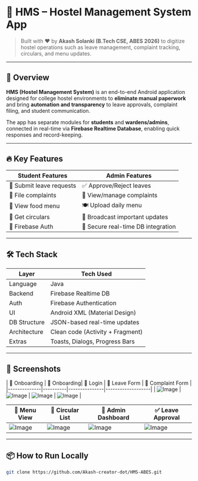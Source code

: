 # 🏨 HMS – Hostel Management System App

> Built with ❤️ by **Akash Solanki (B.Tech CSE, ABES 2026)** to digitize hostel operations such as leave management, complaint tracking, circulars, and menu updates.

---

## 📱 Overview

**HMS (Hostel Management System)** is an end-to-end Android application designed for college hostel environments to **eliminate manual paperwork** and bring **automation and transparency** to leave approvals, complaint filing, and student communication.

The app has separate modules for **students** and **wardens/admins**, connected in real-time via **Firebase Realtime Database**, enabling quick responses and record-keeping.

---

## 🔥 Key Features

| Student Features | Admin Features |
|------------------|----------------|
| 📝 Submit leave requests | ✅ Approve/Reject leaves |
| 📢 File complaints | 🧾 View/manage complaints |
| 📄 View food menu | 🍽️ Upload daily menu |
| 📰 Get circulars | 📌 Broadcast important updates |
| 🔐 Firebase Auth | 🔐 Secure real-time DB integration |

---

## 🛠 Tech Stack

| Layer | Tech Used |
|-------|-----------|
| Language | Java |
| Backend | Firebase Realtime DB |
| Auth | Firebase Authentication |
| UI | Android XML (Material Design) |
| DB Structure | JSON-based real-time updates |
| Architecture | Clean code (Activity + Fragment) |
| Extras | Toasts, Dialogs, Progress Bars |

---

## 📸 Screenshots

| 👋 Onboarding | 👋 Onboarding| 🔐 Login | 📝 Leave Form | 🧾 Complaint Form |
|--------------|----------|---------------|-------------------|
| ![Image](https://github.com/user-attachments/assets/e3eb7acf-71af-45ab-92f1-ccd97db11fd6) | ![Image](https://github.com/user-attachments/assets/50bcf045-0fc3-40cb-b635-e74f3e9d7247) | ![Image](https://github.com/user-attachments/assets/leave_form.png) | ![Image](https://github.com/user-attachments/assets/complaint_form.png) |

| 📄 Menu View | 📢 Circular List | 🧑 Admin Dashboard | ✅ Leave Approval |
|--------------|------------------|-------------------|------------------|
| ![Image](https://github.com/user-attachments/assets/menu.png) | ![Image](https://github.com/user-attachments/assets/circulars.png) | ![Image](https://github.com/user-attachments/assets/admin_panel.png) | ![Image](https://github.com/user-attachments/assets/approve_leave.png) |

---

## 📦 How to Run Locally

```bash
git clone https://github.com/Akash-creator-dot/HMS-ABES.git
